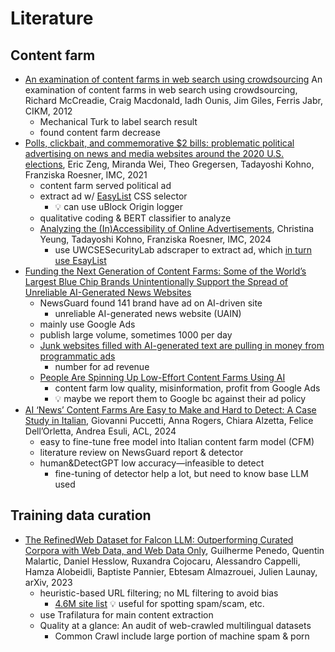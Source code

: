 # Literature

## Content farm

- [An examination of content farms in
    web search using
    crowdsourcing](https://dl.acm.org/doi/10.1145/2396761.2398689)
    An examination of content farms in web search using crowdsourcing,
    Richard McCreadie, Craig Macdonald, Iadh Ounis, Jim Giles, Ferris Jabr,
    CIKM, 2012
    - Mechanical Turk to label search result
    - found content farm decrease
- [Polls, clickbait, and commemorative $2 bills:
    problematic political advertising on news and
    media websites around the 2020 U.S.
    elections](https://dl.acm.org/doi/abs/10.1145/3487552.3487850), Eric Zeng,
    Miranda Wei, Theo Gregersen, Tadayoshi Kohno, Franziska Roesner, IMC, 2021
    - content farm served political ad
    - extract ad w/ [EasyList](https://easylist.to/) CSS selector
        - 💡 can use uBlock Origin logger
    - qualitative coding & BERT classifier to analyze
    - [Analyzing the (In)Accessibility of
        Online
        Advertisements](https://dl.acm.org/doi/abs/10.1145/3646547.3688427),
        Christina Yeung, Tadayoshi Kohno, Franziska Roesner, IMC, 2024
        - use UWCSESecurityLab adscraper to extract ad, which [in turn use
            EsayList](https://github.com/UWCSESecurityLab/adscraper/blob/main/crawler/src/ads/ad-detection.ts#L10)
- [Funding the Next Generation of Content Farms: Some of
    the World’s Largest Blue Chip Brands Unintentionally Support the Spread of
    Unreliable AI-Generated News
    Websites](https://www.newsguardtech.com/misinformation-monitor/june-2023/)
    - NewsGuard found 141 brand have ad on AI-driven site
        - unreliable AI-generated news website (UAIN)
    - mainly use Google Ads
    - publish large volume, sometimes 1000 per day
    - [Junk websites filled with AI-generated text are pulling in money from
        programmatic
        ads](https://www.technologyreview.com/2023/06/26/1075504/junk-websites-filled-with-ai-generated-text-are-pulling-in-money-from-programmatic-ads/)
        - number for ad revenue
    - [People Are Spinning Up Low-Effort Content Farms Using
        AI](https://futurism.com/content-farms-ai)
        - content farm low quality, misinformation, profit from Google Ads
        - 💡 maybe we report them to Google bc against their ad policy
- [AI ‘News’ Content Farms Are Easy to Make and Hard to Detect:
    A Case Study in Italian](https://aclanthology.org/2024.acl-long.817/),
    Giovanni Puccetti, Anna Rogers, Chiara Alzetta, Felice Dell’Orletta,
    Andrea Esuli, ACL, 2024
    - easy to fine-tune free model into Italian content farm model (CFM)
    - literature review on NewsGuard report & detector
    - human&DetectGPT low accuracy—infeasible to detect
        - fine-tuning of detector help a lot, but need to know base LLM used

## Training data curation

- [The RefinedWeb Dataset for Falcon LLM: Outperforming Curated Corpora with
    Web Data, and Web Data Only](https://arxiv.org/abs/2306.01116),
    Guilherme Penedo, Quentin Malartic, Daniel Hesslow, Ruxandra Cojocaru,
    Alessandro Cappelli, Hamza Alobeidli, Baptiste Pannier, Ebtesam Almazrouei,
    Julien Launay, arXiv, 2023
    - heuristic-based URL filtering; no ML filtering to avoid bias
        - [4.6M site
            list](https://dsi.ut-capitole.fr/blacklists/index_en.php)
            💡 useful for spotting spam/scam, etc.
    - use Trafilatura  for main content extraction
    - Quality at a glance: An audit of web-crawled multilingual datasets
        - Common Crawl include large portion of machine spam & porn
